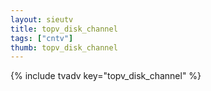 ```yaml
--- 
layout: sieutv
title: topv_disk_channel
tags: ["cntv"]
thumb: topv_disk_channel
---
```

{% include tvadv key="topv_disk_channel" %}
